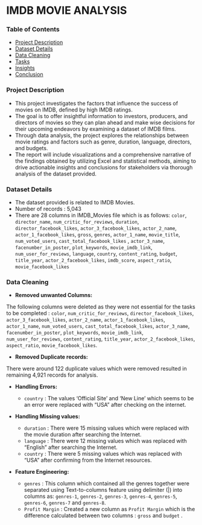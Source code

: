 # IMDB MOVIE ANALYSIS

### Table of Contents

- [Project Description](#project-description)
- [Dataset Details](#dataset-details)
- [Data Cleaning](#data-cleaning)
- [Tasks](#tasks)
- [Insights](#insights)
- [Conclusion](#conclusion)

### Project Description

- This project investigates the factors that influence the success of movies on IMDB, defined by high IMDB ratings.
- The goal is to offer insightful information to investors, producers, and directors of movies so they can plan ahead and make wise decisions for their upcoming endeavors by examining a dataset of IMDB films.
- Through data analysis, the project explores the relationships between movie ratings and factors such as genre, duration, language, directors, and budgets. 
- The report will include visualizations and a comprehensive narrative of the findings obtained by utilizing Excel and statistical methods, aiming to drive actionable insights and conclusions for stakeholders via thorough analysis of the dataset provided.

### Dataset Details

- The dataset provided is related to IMDB Movies.
- Number of records : 5,043
- There are 28 columns in IMDB_Movies file which is as follows: `color`, `director_name`, `num_critic_for_reviews`, `duration`, `director_facebook_likes`, `actor_3_facebook_likes`, `actor_2_name`, `actor_1_facebook_likes`, `gross`, `genres`, `actor_1_name`, `movie_title`, `num_voted_users`, `cast_total_facebook_likes` , `actor_3_name`, `facenumber_in_poster`, `plot_keywords`, `movie_imdb_link`, `num_user_for_reviews`, `language`, `country`, `content_rating`, `budget`, `title_year`, `actor_2_facebook_likes`, `imdb_score`, `aspect_ratio`, `movie_facebook_likes` 

### Data Cleaning

- **Removed unwanted Columns:**
  
 The following columns were deleted as they were not essential for the tasks to be completed : `color`, `num_critic_for_reviews`, `director_facebook_likes`, `actor_3_facebook_likes`, `actor_2_name`, `actor_1_facebook_likes`, `actor_1_name`, `num_voted_users`, `cast_total_facebook_likes`, `actor_3_name`, `facenumber_in_poster`, `plot_keywords`, `movie_imdb_link`, `num_user_for_reviews`, `content_rating`, `title_year`, `actor_2_facebook_likes`, `aspect_ratio`, `movie_facebook_likes`.

- **Removed Duplicate records:**
  
 There were around 122 duplicate values which were removed resulted in remaining 4,921 records for analysis.

- **Handling Errors:**

  - `country` : The values ‘Official Site’ and ‘New Line’ which seems to be an error were replaced with “USA” after checking on the internet.

- **Handling Missing values:**

  - `duration` : There were 15 missing values which were replaced with the movie duration after searching the Internet.
  - `language` : There were 12 missing values which was replaced with “English” after searching the Internet.
  - `country` : There were 5 missing values which was replaced with “USA” after confirming from the Internet resources.

- **Feature Engineering:**

  - `genres` : This column which contained all the genres together were separated using Text-to-columns feature using delimiter (|) into columns as: `genres-1`, `genres-2`, `genres-3`, `genres-4`, `genres-5`, `genres-6`, `genres-7` and `genres-8`.
  - `Profit Margin` : Created a new column as `Profit Margin` which is the difference calculated between two columns : `gross` and `budget` .










